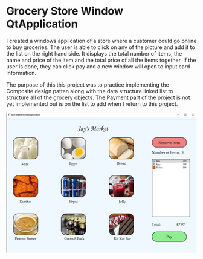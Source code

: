 # Grocery Store Window QtApplication

I created a windows application of a store where a customer could go online to buy groceries. The user is able to click on any of the picture and add it to the list on the right hand side. 
It displays the total number of items, the name and price of the item and the total price of all the items together.
If the user is done, they can click pay and a new window will open to input card information. 

The purpose of this this project was to practice implementing the Composite design patten along with the data structure linked list to structure all of the grocery objects.
The Payment part of the project is not yet implemented but is on the list to add when I return to this project.

![Screenshot](Jays_Market.jpeg)
